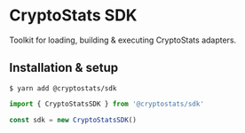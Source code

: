 # CryptoStats SDK

Toolkit for loading, building & executing CryptoStats adapters.

## Installation & setup

```
$ yarn add @cryptostats/sdk
```

```typescript
import { CryptoStatsSDK } from '@cryptostats/sdk'

const sdk = new CryptoStatsSDK()
```
